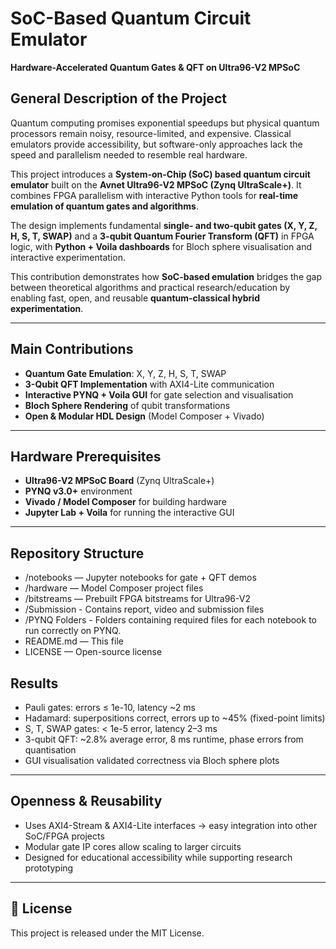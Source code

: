 # SoC-Based Quantum Circuit Emulator  
**Hardware-Accelerated Quantum Gates & QFT on Ultra96-V2 MPSoC**  


## General Description of the Project  

Quantum computing promises exponential speedups but physical quantum processors remain noisy, resource-limited, and expensive. Classical emulators provide accessibility, but software-only approaches lack the speed and parallelism needed to resemble real hardware.  

This project introduces a **System-on-Chip (SoC) based quantum circuit emulator** built on the **Avnet Ultra96-V2 MPSoC (Zynq UltraScale+)**. It combines FPGA parallelism with interactive Python tools for **real-time emulation of quantum gates and algorithms**.  

The design implements fundamental **single- and two-qubit gates (X, Y, Z, H, S, T, SWAP)** and a **3-qubit Quantum Fourier Transform (QFT)** in FPGA logic, with **Python + Voila dashboards** for Bloch sphere visualisation and interactive experimentation.  

This contribution demonstrates how **SoC-based emulation** bridges the gap between theoretical algorithms and practical research/education by enabling fast, open, and reusable **quantum-classical hybrid experimentation**.  

---

## Main Contributions  

-  **Quantum Gate Emulation**: X, Y, Z, H, S, T, SWAP  
-  **3-Qubit QFT Implementation** with AXI4-Lite communication  
-  **Interactive PYNQ + Voila GUI** for gate selection and visualisation  
-  **Bloch Sphere Rendering** of qubit transformations  
-  **Open & Modular HDL Design** (Model Composer + Vivado)  

---

## Hardware Prerequisites  

- **Ultra96-V2 MPSoC Board** (Zynq UltraScale+)  
- **PYNQ v3.0+** environment  
- **Vivado / Model Composer** for building hardware  
- **Jupyter Lab + Voila** for running the interactive GUI  

---

## Repository Structure  

- /notebooks — Jupyter notebooks for gate + QFT demos  
- /hardware — Model Composer project files  
- /bitstreams — Prebuilt FPGA bitstreams for Ultra96-V2  
- /Submission - Contains report, video and submission files
- /PYNQ Folders - Folders containing required files for each notebook to run correctly on PYNQ. 
- README.md — This file  
- LICENSE — Open-source license  


## Results  

- Pauli gates: errors ≤ 1e-10, latency ~2 ms  
- Hadamard: superpositions correct, errors up to ~45% (fixed-point limits)  
- S, T, SWAP gates: < 1e-5 error, latency 2–3 ms  
- 3-qubit QFT: ~2.8% average error, 8 ms runtime, phase errors from quantisation  
- GUI visualisation validated correctness via Bloch sphere plots  

---

## Openness & Reusability  

- Uses AXI4-Stream & AXI4-Lite interfaces → easy integration into other SoC/FPGA projects  
- Modular gate IP cores allow scaling to larger circuits  
- Designed for educational accessibility while supporting research prototyping  
 

---

## 📄 License  

This project is released under the MIT License.
